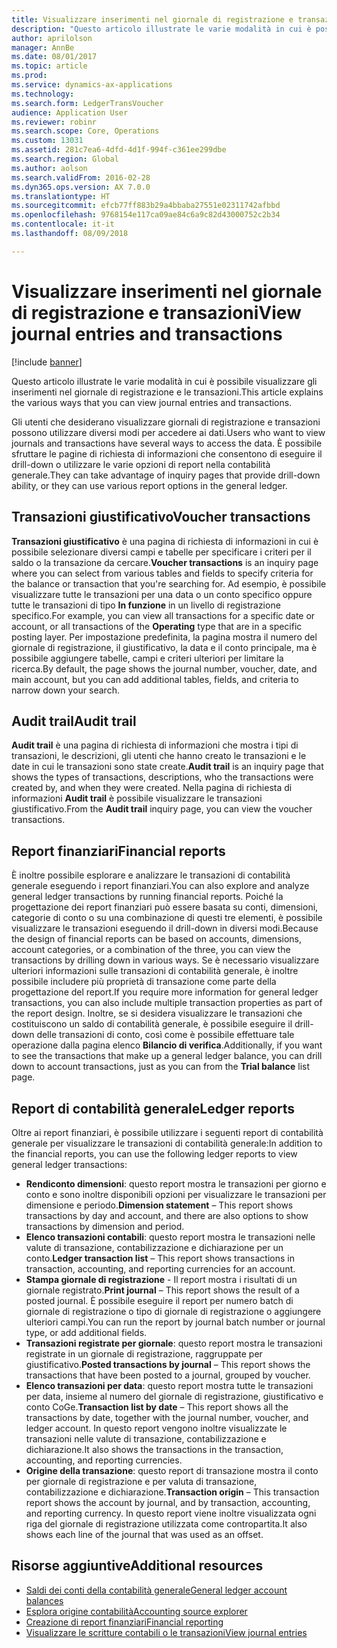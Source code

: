 ```yaml
---
title: Visualizzare inserimenti nel giornale di registrazione e transazioni
description: "Questo articolo illustrate le varie modalità in cui è possibile visualizzare gli inserimenti nel giornale di registrazione e le transazioni."
author: aprilolson
manager: AnnBe
ms.date: 08/01/2017
ms.topic: article
ms.prod: 
ms.service: dynamics-ax-applications
ms.technology: 
ms.search.form: LedgerTransVoucher
audience: Application User
ms.reviewer: robinr
ms.search.scope: Core, Operations
ms.custom: 13031
ms.assetid: 281c7ea6-4dfd-4d1f-994f-c361ee299dbe
ms.search.region: Global
ms.author: aolson
ms.search.validFrom: 2016-02-28
ms.dyn365.ops.version: AX 7.0.0
ms.translationtype: HT
ms.sourcegitcommit: efcb77ff883b29a4bbaba27551e02311742afbbd
ms.openlocfilehash: 9768154e117ca09ae84c6a9c82d43000752c2b34
ms.contentlocale: it-it
ms.lasthandoff: 08/09/2018

---
```


# <a name="view-journal-entries-and-transactions"></a><span data-ttu-id="dea03-103">Visualizzare inserimenti nel giornale di registrazione e transazioni</span><span class="sxs-lookup"><span data-stu-id="dea03-103">View journal entries and transactions</span></span>

[!include [banner](../includes/banner.md)]

<span data-ttu-id="dea03-104">Questo articolo illustrate le varie modalità in cui è possibile visualizzare gli inserimenti nel giornale di registrazione e le transazioni.</span><span class="sxs-lookup"><span data-stu-id="dea03-104">This article explains the various ways that you can view journal entries and transactions.</span></span> 

<span data-ttu-id="dea03-105">Gli utenti che desiderano visualizzare giornali di registrazione e transazioni possono utilizzare diversi modi per accedere ai dati.</span><span class="sxs-lookup"><span data-stu-id="dea03-105">Users who want to view journals and transactions have several ways to access the data.</span></span> <span data-ttu-id="dea03-106">È possibile sfruttare le pagine di richiesta di informazioni che consentono di eseguire il drill-down o utilizzare le varie opzioni di report nella contabilità generale.</span><span class="sxs-lookup"><span data-stu-id="dea03-106">They can take advantage of inquiry pages that provide drill-down ability, or they can use various report options in the general ledger.</span></span>

## <a name="voucher-transactions"></a><span data-ttu-id="dea03-107">Transazioni giustificativo</span><span class="sxs-lookup"><span data-stu-id="dea03-107">Voucher transactions</span></span>
<span data-ttu-id="dea03-108">**Transazioni giustificativo** è una pagina di richiesta di informazioni in cui è possibile selezionare diversi campi e tabelle per specificare i criteri per il saldo o la transazione da cercare.</span><span class="sxs-lookup"><span data-stu-id="dea03-108">**Voucher transactions** is an inquiry page where you can select from various tables and fields to specify criteria for the balance or transaction that you're searching for.</span></span> <span data-ttu-id="dea03-109">Ad esempio, è possibile visualizzare tutte le transazioni per una data o un conto specifico oppure tutte le transazioni di tipo **In funzione** in un livello di registrazione specifico.</span><span class="sxs-lookup"><span data-stu-id="dea03-109">For example, you can view all transactions for a specific date or account, or all transactions of the **Operating** type that are in a specific posting layer.</span></span> <span data-ttu-id="dea03-110">Per impostazione predefinita, la pagina mostra il numero del giornale di registrazione, il giustificativo, la data e il conto principale, ma è possibile aggiungere tabelle, campi e criteri ulteriori per limitare la ricerca.</span><span class="sxs-lookup"><span data-stu-id="dea03-110">By default, the page shows the journal number, voucher, date, and main account, but you can add additional tables, fields, and criteria to narrow down your search.</span></span>

## <a name="audit-trail"></a><span data-ttu-id="dea03-111">Audit trail</span><span class="sxs-lookup"><span data-stu-id="dea03-111">Audit trail</span></span>
<span data-ttu-id="dea03-112">**Audit trail** è una pagina di richiesta di informazioni che mostra i tipi di transazioni, le descrizioni, gli utenti che hanno creato le transazioni e le date in cui le transazioni sono state create.</span><span class="sxs-lookup"><span data-stu-id="dea03-112">**Audit trail** is an inquiry page that shows the types of transactions, descriptions, who the transactions were created by, and when they were created.</span></span> <span data-ttu-id="dea03-113">Nella pagina di richiesta di informazioni **Audit trail** è possibile visualizzare le transazioni giustificativo.</span><span class="sxs-lookup"><span data-stu-id="dea03-113">From the **Audit trail** inquiry page, you can view the voucher transactions.</span></span>

## <a name="financial-reports"></a><span data-ttu-id="dea03-114">Report finanziari</span><span class="sxs-lookup"><span data-stu-id="dea03-114">Financial reports</span></span>
<span data-ttu-id="dea03-115">È inoltre possibile esplorare e analizzare le transazioni di contabilità generale eseguendo i report finanziari.</span><span class="sxs-lookup"><span data-stu-id="dea03-115">You can also explore and analyze general ledger transactions by running financial reports.</span></span> <span data-ttu-id="dea03-116">Poiché la progettazione dei report finanziari può essere basata su conti, dimensioni, categorie di conto o su una combinazione di questi tre elementi, è possibile visualizzare le transazioni eseguendo il drill-down in diversi modi.</span><span class="sxs-lookup"><span data-stu-id="dea03-116">Because the design of financial reports can be based on accounts, dimensions, account categories, or a combination of the three, you can view the transactions by drilling down in various ways.</span></span> <span data-ttu-id="dea03-117">Se è necessario visualizzare ulteriori informazioni sulle transazioni di contabilità generale, è inoltre possibile includere più proprietà di transazione come parte della progettazione del report.</span><span class="sxs-lookup"><span data-stu-id="dea03-117">If you require more information for general ledger transactions, you can also include multiple transaction properties as part of the report design.</span></span> <span data-ttu-id="dea03-118">Inoltre, se si desidera visualizzare le transazioni che costituiscono un saldo di contabilità generale, è possibile eseguire il drill-down delle transazioni di conto, così come è possibile effettuare tale operazione dalla pagina elenco **Bilancio di verifica**.</span><span class="sxs-lookup"><span data-stu-id="dea03-118">Additionally, if you want to see the transactions that make up a general ledger balance, you can drill down to account transactions, just as you can from the **Trial balance** list page.</span></span>

## <a name="ledger-reports"></a><span data-ttu-id="dea03-119">Report di contabilità generale</span><span class="sxs-lookup"><span data-stu-id="dea03-119">Ledger reports</span></span>
<span data-ttu-id="dea03-120">Oltre ai report finanziari, è possibile utilizzare i seguenti report di contabilità generale per visualizzare le transazioni di contabilità generale:</span><span class="sxs-lookup"><span data-stu-id="dea03-120">In addition to the financial reports, you can use the following ledger reports to view general ledger transactions:</span></span>

-   <span data-ttu-id="dea03-121">**Rendiconto dimensioni**: questo report mostra le transazioni per giorno e conto e sono inoltre disponibili opzioni per visualizzare le transazioni per dimensione e periodo.</span><span class="sxs-lookup"><span data-stu-id="dea03-121">**Dimension statement** – This report shows transactions by day and account, and there are also options to show transactions by dimension and period.</span></span>
-   <span data-ttu-id="dea03-122">**Elenco transazioni contabili**: questo report mostra le transazioni nelle valute di transazione, contabilizzazione e dichiarazione per un conto.</span><span class="sxs-lookup"><span data-stu-id="dea03-122">**Ledger transaction list** – This report shows transactions in transaction, accounting, and reporting currencies for an account.</span></span>
-   <span data-ttu-id="dea03-123">**Stampa giornale di registrazione** - Il report mostra i risultati di un giornale registrato.</span><span class="sxs-lookup"><span data-stu-id="dea03-123">**Print journal** – This report shows the result of a posted journal.</span></span> <span data-ttu-id="dea03-124">È possibile eseguire il report per numero batch di giornale di registrazione o tipo di giornale di registrazione o aggiungere ulteriori campi.</span><span class="sxs-lookup"><span data-stu-id="dea03-124">You can run the report by journal batch number or journal type, or add additional fields.</span></span>
-   <span data-ttu-id="dea03-125">**Transazioni registrate per giornale**: questo report mostra le transazioni registrate in un giornale di registrazione, raggruppate per giustificativo.</span><span class="sxs-lookup"><span data-stu-id="dea03-125">**Posted transactions by journal** – This report shows the transactions that have been posted to a journal, grouped by voucher.</span></span>
-   <span data-ttu-id="dea03-126">**Elenco transazioni per data**: questo report mostra tutte le transazioni per data, insieme al numero del giornale di registrazione, giustificativo e conto CoGe.</span><span class="sxs-lookup"><span data-stu-id="dea03-126">**Transaction list by date** – This report shows all the transactions by date, together with the journal number, voucher, and ledger account.</span></span> <span data-ttu-id="dea03-127">In questo report vengono inoltre visualizzate le transazioni nelle valute di transazione, contabilizzazione e dichiarazione.</span><span class="sxs-lookup"><span data-stu-id="dea03-127">It also shows the transactions in the transaction, accounting, and reporting currencies.</span></span>
-   <span data-ttu-id="dea03-128">**Origine della transazione**: questo report di transazione mostra il conto per giornale di registrazione e per valuta di transazione, contabilizzazione e dichiarazione.</span><span class="sxs-lookup"><span data-stu-id="dea03-128">**Transaction origin** – This transaction report shows the account by journal, and by transaction, accounting, and reporting currency.</span></span> <span data-ttu-id="dea03-129">In questo report viene inoltre visualizzata ogni riga del giornale di registrazione utilizzata come contropartita.</span><span class="sxs-lookup"><span data-stu-id="dea03-129">It also shows each line of the journal that was used as an offset.</span></span>


## <a name="additional-resources"></a><span data-ttu-id="dea03-130">Risorse aggiuntive</span><span class="sxs-lookup"><span data-stu-id="dea03-130">Additional resources</span></span>
- [<span data-ttu-id="dea03-131">Saldi dei conti della contabilità generale</span><span class="sxs-lookup"><span data-stu-id="dea03-131">General ledger account balances</span></span>](general-ledger-account-balances.md) 
- [<span data-ttu-id="dea03-132">Esplora origine contabilità</span><span class="sxs-lookup"><span data-stu-id="dea03-132">Accounting source explorer</span></span>](../accounts-payable/accounting-source-explorer.md)
- [<span data-ttu-id="dea03-133">Creazione di report finanziari</span><span class="sxs-lookup"><span data-stu-id="dea03-133">Financial reporting</span></span>](financial-reporting-getting-started.md)
- [<span data-ttu-id="dea03-134">Visualizzare le scritture contabili o le transazioni</span><span class="sxs-lookup"><span data-stu-id="dea03-134">View journal entries</span></span>](tasks/view-journal-entries-or-transactions.md)




